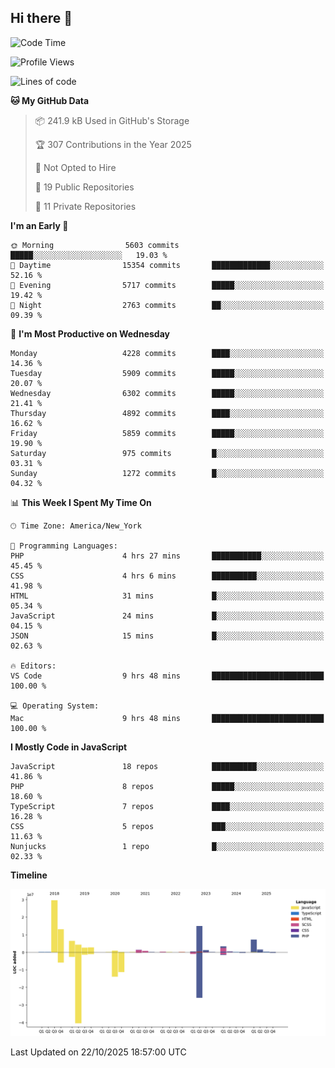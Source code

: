 ## Hi there 👋

<!--START_SECTION:waka-->
![Code Time](http://img.shields.io/badge/Code%20Time-423%20hrs%2020%20mins-blue)

![Profile Views](http://img.shields.io/badge/Profile%20Views-0-blue)

![Lines of code](https://img.shields.io/badge/From%20Hello%20World%20I%27ve%20Written-92.1%20million%20lines%20of%20code-blue)

**🐱 My GitHub Data** 

> 📦 241.9 kB Used in GitHub's Storage 
 > 
> 🏆 307 Contributions in the Year 2025
 > 
> 🚫 Not Opted to Hire
 > 
> 📜 19 Public Repositories 
 > 
> 🔑 11 Private Repositories 
 > 
**I'm an Early 🐤** 

```text
🌞 Morning                5603 commits        █████░░░░░░░░░░░░░░░░░░░░   19.03 % 
🌆 Daytime                15354 commits       █████████████░░░░░░░░░░░░   52.16 % 
🌃 Evening                5717 commits        █████░░░░░░░░░░░░░░░░░░░░   19.42 % 
🌙 Night                  2763 commits        ██░░░░░░░░░░░░░░░░░░░░░░░   09.39 % 
```
📅 **I'm Most Productive on Wednesday** 

```text
Monday                   4228 commits        ████░░░░░░░░░░░░░░░░░░░░░   14.36 % 
Tuesday                  5909 commits        █████░░░░░░░░░░░░░░░░░░░░   20.07 % 
Wednesday                6302 commits        █████░░░░░░░░░░░░░░░░░░░░   21.41 % 
Thursday                 4892 commits        ████░░░░░░░░░░░░░░░░░░░░░   16.62 % 
Friday                   5859 commits        █████░░░░░░░░░░░░░░░░░░░░   19.90 % 
Saturday                 975 commits         █░░░░░░░░░░░░░░░░░░░░░░░░   03.31 % 
Sunday                   1272 commits        █░░░░░░░░░░░░░░░░░░░░░░░░   04.32 % 
```


📊 **This Week I Spent My Time On** 

```text
🕑︎ Time Zone: America/New_York

💬 Programming Languages: 
PHP                      4 hrs 27 mins       ███████████░░░░░░░░░░░░░░   45.45 % 
CSS                      4 hrs 6 mins        ██████████░░░░░░░░░░░░░░░   41.98 % 
HTML                     31 mins             █░░░░░░░░░░░░░░░░░░░░░░░░   05.34 % 
JavaScript               24 mins             █░░░░░░░░░░░░░░░░░░░░░░░░   04.15 % 
JSON                     15 mins             █░░░░░░░░░░░░░░░░░░░░░░░░   02.63 % 

🔥 Editors: 
VS Code                  9 hrs 48 mins       █████████████████████████   100.00 % 

💻 Operating System: 
Mac                      9 hrs 48 mins       █████████████████████████   100.00 % 
```

**I Mostly Code in JavaScript** 

```text
JavaScript               18 repos            ██████████░░░░░░░░░░░░░░░   41.86 % 
PHP                      8 repos             █████░░░░░░░░░░░░░░░░░░░░   18.60 % 
TypeScript               7 repos             ████░░░░░░░░░░░░░░░░░░░░░   16.28 % 
CSS                      5 repos             ███░░░░░░░░░░░░░░░░░░░░░░   11.63 % 
Nunjucks                 1 repo              █░░░░░░░░░░░░░░░░░░░░░░░░   02.33 % 
```



**Timeline**

![Lines of Code chart](https://raw.githubusercontent.com/wilbertcaba/wilbertcaba/main/assets/bar_graph.png)


 Last Updated on 22/10/2025 18:57:00 UTC
<!--END_SECTION:waka-->

<!--
**wilbertcaba/wilbertcaba** is a ✨ _special_ ✨ repository because its `README.md` (this file) appears on your GitHub profile.

Here are some ideas to get you started:

- 🔭 I’m currently working on ...
- 🌱 I’m currently learning ...
- 👯 I’m looking to collaborate on ...
- 🤔 I’m looking for help with ...
- 💬 Ask me about ...
- 📫 How to reach me: ...
- 😄 Pronouns: ...
- ⚡ Fun fact: ...
-->
